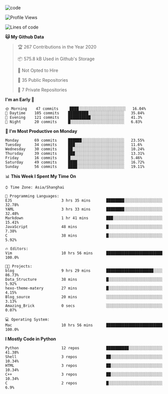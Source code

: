 
<!--
**liuyaanng/liuyaanng** is a ✨ _special_ ✨ repository because its `README.md` (this file) appears on your GitHub profile.

Here are some ideas to get you started:

- 🔭 I’m currently working on ...
- 🌱 I’m currently learning ...
- 👯 I’m looking to collaborate on ...
- 🤔 I’m looking for help with ...
- 💬 Ask me about ...
- 📫 How to reach me: ...
- 😄 Pronouns: ...
- ⚡ Fun fact: ...
-->


![code](https://cdn.jsdelivr.net/gh/liuyaanng/liuyaanng@1.0/code.gif) 

<!--START_SECTION:waka-->
![Profile Views](http://img.shields.io/badge/Profile%20Views-2-blue)

![Lines of code](https://img.shields.io/badge/From%20Hello%20World%20I%27ve%20Written-5.2%20million%20lines%20of%20code-blue)

**🐱 My Github Data** 

> 🏆 267 Contributions in the Year 2020
 > 
> 📦 575.8 kB Used in Github's Storage 
 > 
> 🚫 Not Opted to Hire
 > 
> 📜 35 Public Repositories
 > 
> 🔑 7 Private Repositories 

**I'm an Early 🐤** 

```text
🌞 Morning    47 commits     ████░░░░░░░░░░░░░░░░░░░░░   16.04% 
🌆 Daytime    105 commits    █████████░░░░░░░░░░░░░░░░   35.84% 
🌃 Evening    121 commits    ██████████░░░░░░░░░░░░░░░   41.3% 
🌙 Night      20 commits     █░░░░░░░░░░░░░░░░░░░░░░░░   6.83%

```
📅 **I'm Most Productive on Monday** 

```text
Monday       69 commits     ██████░░░░░░░░░░░░░░░░░░░   23.55% 
Tuesday      34 commits     ███░░░░░░░░░░░░░░░░░░░░░░   11.6% 
Wednesday    30 commits     ██░░░░░░░░░░░░░░░░░░░░░░░   10.24% 
Thursday     39 commits     ███░░░░░░░░░░░░░░░░░░░░░░   13.31% 
Friday       16 commits     █░░░░░░░░░░░░░░░░░░░░░░░░   5.46% 
Saturday     49 commits     ████░░░░░░░░░░░░░░░░░░░░░   16.72% 
Sunday       56 commits     ████░░░░░░░░░░░░░░░░░░░░░   19.11%

```


📊 **This Week I Spent My Time On** 

```text
⌚︎ Time Zone: Asia/Shanghai

💬 Programming Languages: 
EJS                      3 hrs 35 mins       ████████░░░░░░░░░░░░░░░░░   32.78% 
YAML                     3 hrs 33 mins       ████████░░░░░░░░░░░░░░░░░   32.48% 
Markdown                 1 hr 41 mins        ███░░░░░░░░░░░░░░░░░░░░░░   15.41% 
JavaScript               48 mins             █░░░░░░░░░░░░░░░░░░░░░░░░   7.38% 
C                        38 mins             █░░░░░░░░░░░░░░░░░░░░░░░░   5.92%

🔥 Editors: 
Vim                      10 hrs 56 mins      █████████████████████████   100.0%

🐱‍💻 Projects: 
blog                     9 hrs 29 mins       █████████████████████░░░░   86.73% 
Data_Structure           38 mins             █░░░░░░░░░░░░░░░░░░░░░░░░   5.92% 
hexo-theme-matery        27 mins             █░░░░░░░░░░░░░░░░░░░░░░░░   4.15% 
Blog_source              20 mins             ░░░░░░░░░░░░░░░░░░░░░░░░░   3.13% 
Amazing_Brick            0 secs              ░░░░░░░░░░░░░░░░░░░░░░░░░   0.07%

💻 Operating System: 
Mac                      10 hrs 56 mins      █████████████████████████   100.0%

```

**I Mostly Code in Python** 

```text
Python                   12 repos            ██████████░░░░░░░░░░░░░░░   41.38% 
Shell                    3 repos             ██░░░░░░░░░░░░░░░░░░░░░░░   10.34% 
HTML                     3 repos             ██░░░░░░░░░░░░░░░░░░░░░░░   10.34% 
C++                      3 repos             ██░░░░░░░░░░░░░░░░░░░░░░░   10.34% 
C                        2 repos             █░░░░░░░░░░░░░░░░░░░░░░░░   6.9%

```



<!--END_SECTION:waka-->
